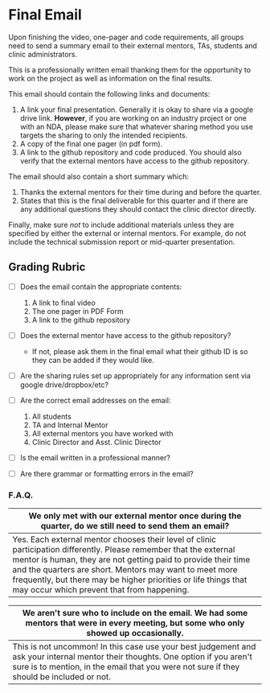 # Final Email

Upon finishing the video, one-pager and code requirements, all groups need to send a summary email to their external mentors, TAs, students and clinic administrators.

This is a professionally written email thanking them for the opportunity to work on the project as well as information on the final results.

This email should contain the following links and documents:

1. A link your final presentation. Generally it is okay to share via a google drive link. **However**, if you are working on an industry project or one with an NDA, please make sure that whatever sharing method you use targets the sharing to only the intended recipients. 
2. A copy of the final one pager (in pdf form).
3. A link to the github repository and code produced. You should also verify that the external mentors have access to the github repository. 

The email should also contain a short summary which:
1. Thanks the external mentors for their time during and before the quarter.
1. States that this is the final deliverable for this quarter and if there are any additional questions they should contact the clinic director directly.

Finally, make sure _not_ to include additional materials unless they are specified by either the external or internal mentors. For example, do not include the technical submission report or mid-quarter presentation.

## Grading Rubric
- [ ] Does the email contain the appropriate contents:
    1. A link to final video
    2. The one pager in PDF Form
    3. A link to the github repository
- [ ] Does the external mentor have access to the github repository?
    - If not, please ask them in the final email what their github ID is so they can be added if they would like.
- [ ] Are the sharing rules set up appropriately for any information sent via google drive/dropbox/etc?
- [ ] Are the correct email addresses on the email:
    1. All students
    2. TA and Internal Mentor
    3. All external mentors you have worked with
    4. Clinic Director and Asst. Clinic Director
- [ ] Is the email written in a professional manner?
- [ ] Are there grammar or formatting errors in the email?


### F.A.Q.


| We only met with our external mentor once during the quarter, do we still need to send them an email?    |
| ----------- |
| Yes. Each external mentor chooses their level of clinic participation differently. Please remember that the external mentor is human, they are not getting paid to provide their time and the quarters are short. Mentors may want to meet more frequently, but there may be higher priorities or life things that may occur which prevent that from happening. |

| We aren't sure who to include on the email. We had some mentors that were in every meeting, but some who only showed up occasionally. |
| --- |
| This is not uncommon! In this case use your best judgement and ask your internal mentor their thoughts. One option if you aren't sure is to mention, in the email that you were not sure if they should be included or not. |
